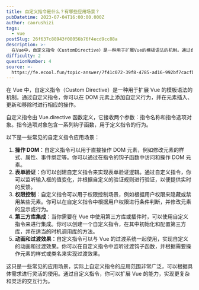 ```yaml
---
title: 自定义指令是什么？有哪些应用场景？
pubDatetime: 2023-07-04T16:00:00.000Z
author: caorushizi
tags:
  - vue
postSlug: 26f637c88943f08056b76f4ecd9cc88a
description: >-
  在Vue中，自定义指令（CustomDirective）是一种用于扩展Vue的模板语法的机制。通过自定义指令，你可以在DOM元素上添加自定义行为，并在元素插入、更新和移除时进行相应的操作。自定义指令由
difficulty: 2
questionNumber: 4
source: >-
  https://fe.ecool.fun/topic-answer/7f41c072-39f8-4785-ad16-992bf7cacfb7?orderBy=updateTime&order=desc&tagId=14
---
```


在 Vue 中，自定义指令（Custom Directive）是一种用于扩展 Vue 的模板语法的机制。通过自定义指令，你可以在 DOM 元素上添加自定义行为，并在元素插入、更新和移除时进行相应的操作。

自定义指令由 Vue.directive 函数定义，它接收两个参数：指令名称和指令选项对象。指令选项对象包含一系列钩子函数，用于定义指令的行为。

以下是一些常见的自定义指令应用场景：

1.  **操作 DOM**：自定义指令可以用于直接操作 DOM 元素，例如修改元素的样式、属性、事件绑定等。你可以通过在指令的钩子函数中访问和操作 DOM 元素。
2.  **表单验证**：你可以创建自定义指令来实现表单验证逻辑。通过自定义指令，你可以监听输入框的值变化，并根据自定义的验证规则进行验证，以便提供实时的反馈。
3.  **权限控制**：自定义指令可以用于权限控制场景，例如根据用户权限来隐藏或禁用某些元素。你可以在自定义指令中根据用户权限进行条件判断，并修改元素的显示或行为。
4.  **第三方库集成**：当你需要在 Vue 中使用第三方库或插件时，可以使用自定义指令来进行集成。你可以创建一个自定义指令，在其中初始化和配置第三方库，并在适当的时机调用库的方法。
5.  **动画和过渡效果**：自定义指令可以与 Vue 的过渡系统一起使用，实现自定义的动画和过渡效果。你可以在自定义指令中监听过渡钩子函数，并根据需要操作元素的样式或类名来实现过渡效果。

这只是一些常见的应用场景，实际上自定义指令的应用范围非常广泛，可以根据具体需求进行灵活的使用。通过自定义指令，你可以扩展 Vue 的能力，实现更复杂和灵活的交互行为。
